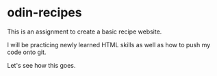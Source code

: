 # odin-recipes

This is an assignment to create a basic recipe website.

I will be practicing newly learned HTML skills as well as how to push
my code onto git.

Let's see how this goes.